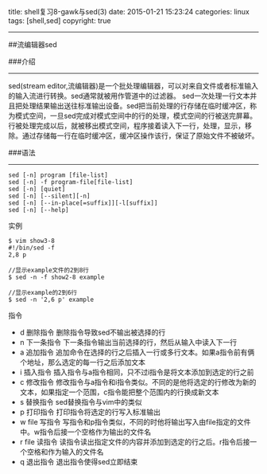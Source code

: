 title: shell复习8-gawk与sed(3)
date: 2015-01-21 15:23:24
categories: linux
tags: [shell,sed]
copyright: true

---
##流编辑器sed

###介绍

***

sed(stream editor,流编辑器)是一个批处理编辑器，可以对来自文件或者标准输入的输入流进行转换。sed通常就被用作管道中的过滤器。
sed一次处理一行文本并且把处理结果输出送往标准输出设备。sed把当前处理的行存储在临时缓冲区，称为模式空间，一旦sed完成对模式空间中的行的处理，模式空间的行被送完屏幕。行被处理完成以后，就被移出模式空间，程序接着读入下一行，处理，显示，移除。通过存储每一行在临时缓冲区，缓冲区操作该行，保证了原始文件不被破坏。

###语法

***

````
sed [-n] program [file-list]
sed [-n] -f program-file[file-list]
sed [-n] [quiet]
sed [-n] [--silent][-n]
sed [-n] [--in-place[=suffix]][-l[suffix]]
sed [-n] [--help]
````

实例

````
$ vim show3-8
#!/bin/sed -f
2,8 p

//显示example文件的2到8行
$ sed -n -f show2-8 example

//显示example的2到6行
$ sed -n '2,6 p' example
````

指令

- d  删除指令  删除指令导致sed不输出被选择的行
- n  下一条指令  下一条指令输出当前选择的行，然后从输入中读入下一行
- a  追加指令  追加命令在选择的行之后插入一行或多行文本。如果a指令前有俩个地址，那么选定的每一行之后添加文本
- i  插入指令  插入指令与a指令相同，只不过i指令是将文本添加到选定的行之前
- c  修改指令  修改指令与a指令和i指令类似。不同的是他将选定的行修改为新的文本，如果指定一个范围，c指令能把整个范围内的行换成新文本
- s  替换指令  sed替换指令与vim中的类似
- p  打印指令  打印指令将选定的行写入标准输出
- w file  写指令  写指令和p指令类似，不同的时他将输出写入由file指定的文件中。w指令后接一个空格作为输出的文件名
- r file  读指令  读指令读出指定文件的内容并添加到选定的行之后。r指令后接一个空格和作为输入的文件名
- q  退出指令  退出指令使得sed立即结束